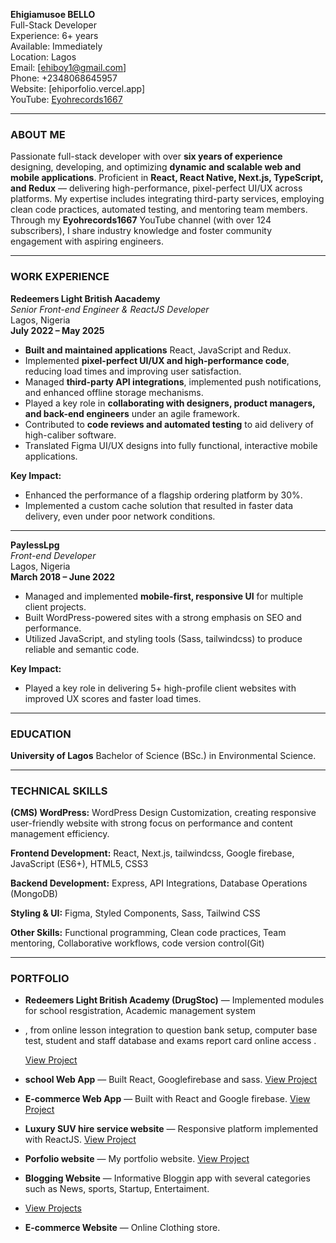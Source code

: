 **Ehigiamusoe BELLO** \
Full-Stack Developer \
Experience: 6+ years \
Available: Immediately \
Location: Lagos \
Email: [ehiboy1@gmail.com] \
Phone: +2348068645957 \
Website: [ehiporfolio.vercel.app]\
YouTube: [Eyohrecords1667](https://youtube.com/@eyohrecords1667)

---

### **ABOUT ME**

Passionate full-stack developer with over **six years of experience** designing, developing, and optimizing **dynamic and scalable web and mobile applications**. Proficient in **React, React Native, Next.js, TypeScript, and Redux** — delivering high-performance, pixel-perfect UI/UX across platforms. My expertise includes integrating third-party services, employing clean code practices, automated testing, and mentoring team members. Through my **Eyohrecords1667** YouTube channel (with over 124 subscribers), I share industry knowledge and foster community engagement with aspiring engineers.

---

### **WORK EXPERIENCE**

**Redeemers Light British Aacademy** \
*Senior Front-end Engineer & ReactJS Developer* \
Lagos, Nigeria \
**July 2022 – May 2025**

* **Built and maintained applications** React, JavaScript and Redux.
* Implemented **pixel-perfect UI/UX and high-performance code**, reducing load times and improving user satisfaction.
* Managed **third-party API integrations**, implemented push notifications, and enhanced offline storage mechanisms.
* Played a key role in **collaborating with designers, product managers, and back-end engineers** under an agile framework.
* Contributed to **code reviews and automated testing** to aid delivery of high-caliber software.
* Translated Figma UI/UX designs into fully functional, interactive mobile applications.

**Key Impact:**

* Enhanced the performance of a flagship ordering platform by 30%.
* Implemented a custom cache solution that resulted in faster data delivery, even under poor network conditions.

---

**PaylessLpg** \
*Front-end Developer* \
Lagos, Nigeria \
**March 2018 – June 2022**

* Managed and implemented **mobile-first, responsive UI** for multiple client projects.
* Built WordPress-powered sites with a strong emphasis on SEO and performance.
* Utilized JavaScript, and styling tools (Sass, tailwindcss) to produce reliable and semantic code.

**Key Impact:**

* Played a key role in delivering 5+ high-profile client websites with improved UX scores and faster load times.

---

### **EDUCATION**

**University of Lagos**
Bachelor of Science (BSc.) in Environmental Science.

---

### **TECHNICAL SKILLS**

**(CMS) WordPress:**
WordPress Design Customization, creating responsive 
user-friendly website with strong focus on performance
and content management efficiency.


**Frontend Development:**
React, Next.js, tailwindcss,
Google firebase, JavaScript (ES6+), HTML5, CSS3

**Backend Development:**
Express, API Integrations, Database Operations (MongoDB)

**Styling & UI:**
Figma, Styled Components, Sass, Tailwind CSS

**Other Skills:**
Functional programming, Clean code practices, Team mentoring, Collaborative workflows, code version control(Git)

---

### **PORTFOLIO**

* **Redeemers Light British Academy (DrugStoc)** — Implemented modules for school resgistration, Academic management system
* , from online lesson integration to question bank setup, computer base test, student and staff database and exams report card online access .

  [View Project](https://redeemerslightbritishacademy.org)
* **school Web App** — Built React, Googlefirebase and sass.
  [View Project](https://paylesslpg.onrender.com)
* **E-commerce Web App** — Built with React and Google firebase.
  [View Project](https://sedraklogistics.vercel.app)
* **Luxury SUV hire service website** — Responsive platform implemented with ReactJS.
  [View Project](https://www.ehiportfolio.netlify.app)
* **Porfolio website** — My portfolio website.
  [View Project](https://easyblog-tan.vercel.app)
* **Blogging Website** — Informative Bloggin app with several categories such as News, sports, Startup, Entertaiment.
* [View Projects](https://queenestherboutique.kesug.com)
* **E-commerce Website** — Online Clothing store.
